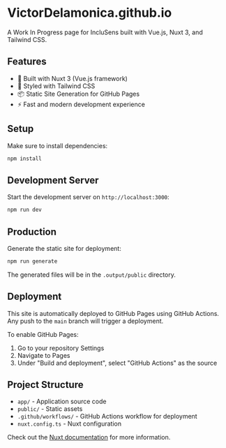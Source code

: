 # VictorDelamonica.github.io

A Work In Progress page for IncluSens built with Vue.js, Nuxt 3, and Tailwind CSS.

## Features

- 🚀 Built with Nuxt 3 (Vue.js framework)
- 🎨 Styled with Tailwind CSS
- 📦 Static Site Generation for GitHub Pages
- ⚡ Fast and modern development experience

## Setup

Make sure to install dependencies:

```bash
npm install
```

## Development Server

Start the development server on `http://localhost:3000`:

```bash
npm run dev
```

## Production

Generate the static site for deployment:

```bash
npm run generate
```

The generated files will be in the `.output/public` directory.

## Deployment

This site is automatically deployed to GitHub Pages using GitHub Actions. Any push to the `main` branch will trigger a deployment.

To enable GitHub Pages:
1. Go to your repository Settings
2. Navigate to Pages
3. Under "Build and deployment", select "GitHub Actions" as the source

## Project Structure

- `app/` - Application source code
- `public/` - Static assets
- `.github/workflows/` - GitHub Actions workflow for deployment
- `nuxt.config.ts` - Nuxt configuration

Check out the [Nuxt documentation](https://nuxt.com/docs/getting-started/deployment) for more information.

